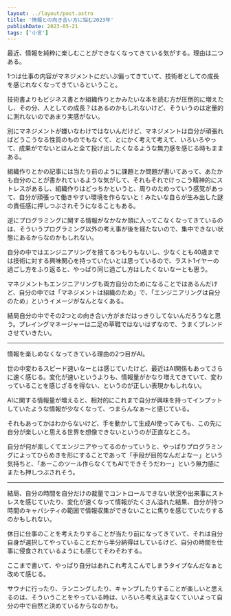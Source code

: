 ```yaml
---
layout: ../layout/post.astro
title: '情報との向き合い方に悩む2023年'
publishDate: 2023-05-21
tags: ['小言']
---
```


最近、情報を純粋に楽しむことができなくなってきている気がする。理由は二つある。

1つは仕事の内容がマネジメントにだいぶ偏ってきていて、技術者としての成長を感じれなくなってきているということ。

技術書よりもビジネス書とか組織作りとかみたいな本を読む方が圧倒的に増えたし、その分、人としての成長？はあるのかもしれないけど、そういうのは定量的に測れないのであまり実感がない。

別にマネジメントが嫌いなわけではないんだけど、マネジメントは自分が頑張ればどうこうなる性質のものでもなくて、とにかく考えて考えて、いろいろやって、成果がでないとほんと全て投げ出したくなるような無力感を感じる時もままある。

組織作りとかの記事には当たり前のように課題とか問題が書いてあって、あたかも自分のことが書かれているような気がして、それもそれでけっこう精神的にストレスがあるし、組織作りはどっちかというと、周りのためっていう感覚があって、自分が頑張って働きやすい環境を作らないと！みたいな自らが生み出した謎の責任感に押しつぶされそうになることもある。

逆にプログラミングに関する情報がなかなか頭に入ってこなくなってきているのは、そういうプログラミング以外の考え事が後を経たないので、集中できない状態にあるからなのかもしれない。

自分の中ではエンジニアリングを捨てるつもりもないし、少なくとも40歳までは技術に対する興味関心を持っていたいとは思っているので、ラスト1イヤーの過ごし方をふり返ると、やっぱり同じ過ごし方はしたくないなーとも思う。

マネジメントもエンジニアリングも両方自分のためになることではあるんだけど、自分の中では「マネジメントは組織のため」で、「エンジニアリングは自分のため」というイメージがなんとなくある。

結局自分の中でその2つとの向き合い方がまだはっきりしてないんだろうなと思う。プレイングマネージャーは二足の草鞋ではないはずなので、うまくブレンドさせていきたい。

---

情報を楽しめなくなってきている理由の2つ目がAI。

世の中変わるスピード速いなーとは感じていたけど、最近はAI関係もあってさらに速く感じる。変化が速いというよりも、情報量がかなり増えてきていて、変わっていることを感じざるを得ない、というのが正しい表現かもしれない。

AIに関する情報量が増えると、相対的にこれまで自分が興味を持ってインプットしていたような情報が少なくなって、つまらんなぁ〜と感じている。

それもあってかはわからないけど、手を動かして生成AI使ってみても、この先に自分が楽しいと思える世界を想像できないというのが正直なところ。

自分が何が楽しくてエンジニアやってるのかっていうと、やっぱりプログラミングによってひらめきを形にすることであって「手段が目的なんだよなー」という気持ちと、「あーこのツール作らなくてもAIでできそうだわー」という無力感にまたも押しつぶされそう。

---

結局、自分の時間を自分だけの裁量でコントロールできない状況や出来事にストレスを感じていたり、変化が速くなって情報がたくさん溢れた結果、自分が持つ時間のキャパシティの範囲で情報収集ができないことに焦りを感じていたりするのかもしれない。

休日に仕事のことを考えたりすることが当たり前になってきていて、それは自分自身が選択してやっていることだから半分納得はしているけど、自分の時間を仕事に侵食されているようにも感じてそわそわする。

ここまで書いて、やっぱり自分はあれこれ考えこんでしまうタイプなんだなぁと改めて感じる。

サウナに行ったり、ランニングしたり、キャンプしたりすることが楽しいと思えるのは、そういうことをやっている時は、いろいろ考え込まなくていいよって自分の中で自然と決めているからなのかも。
